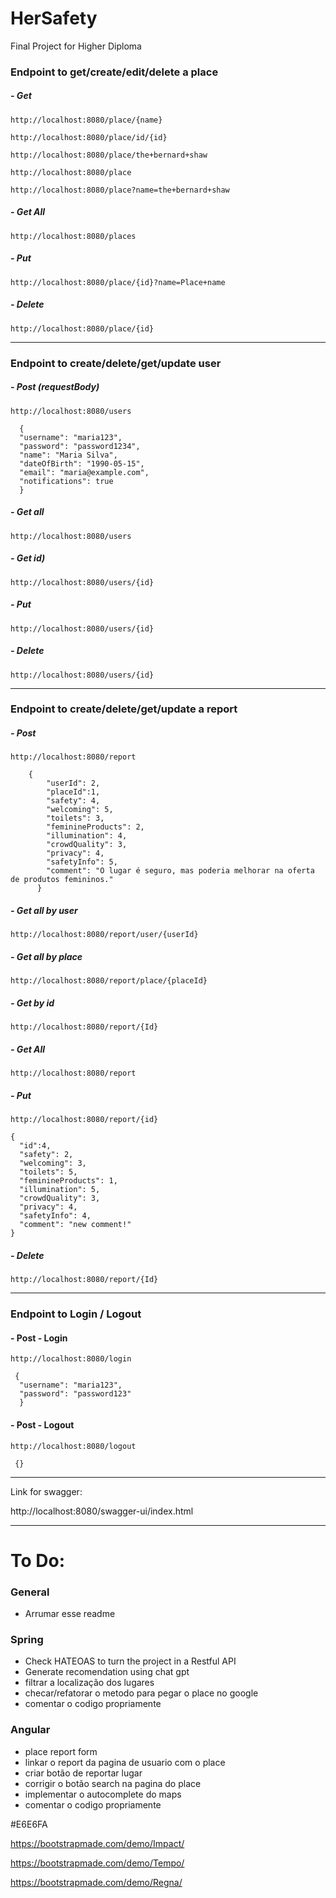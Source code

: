 # HerSafety

Final Project for Higher Diploma

### Endpoint to get/create/edit/delete a place

##### - Get
`http://localhost:8080/place/{name}`

`http://localhost:8080/place/id/{id}`

`http://localhost:8080/place/the+bernard+shaw`

`http://localhost:8080/place`

`http://localhost:8080/place?name=the+bernard+shaw`

##### - Get All
`http://localhost:8080/places`

##### - Put
`http://localhost:8080/place/{id}?name=Place+name`
##### - Delete
`http://localhost:8080/place/{id}`

----

### Endpoint to create/delete/get/update user

##### - Post (requestBody)
  `http://localhost:8080/users`

```
  {
  "username": "maria123",
  "password": "password1234",
  "name": "Maria Silva",
  "dateOfBirth": "1990-05-15",
  "email": "maria@example.com",
  "notifications": true
  } 
```

##### - Get all
  `http://localhost:8080/users`

##### - Get id)
  `http://localhost:8080/users/{id}`

##### - Put
  `http://localhost:8080/users/{id}`

##### - Delete
  `http://localhost:8080/users/{id}`

----

  ### Endpoint to create/delete/get/update a report

##### - Post
`http://localhost:8080/report`

```
    {
        "userId": 2,
        "placeId":1,
        "safety": 4,
        "welcoming": 5,
        "toilets": 3,
        "feminineProducts": 2,
        "illumination": 4,
        "crowdQuality": 3,
        "privacy": 4,
        "safetyInfo": 5,
        "comment": "O lugar é seguro, mas poderia melhorar na oferta de produtos femininos."
      }
```

##### - Get all by user

`http://localhost:8080/report/user/{userId}`

##### - Get all by place

`http://localhost:8080/report/place/{placeId}`

##### - Get by id
`http://localhost:8080/report/{Id}`

##### - Get All
`http://localhost:8080/report`

##### - Put
`http://localhost:8080/report/{id}`

```
{
  "id":4,
  "safety": 2,
  "welcoming": 3,
  "toilets": 5,
  "feminineProducts": 1,
  "illumination": 5,
  "crowdQuality": 3,
  "privacy": 4,
  "safetyInfo": 4,
  "comment": "new comment!"
}

```

##### - Delete
`http://localhost:8080/report/{Id}`

----

### Endpoint to Login / Logout

#### - Post - Login
`http://localhost:8080/login`

```
 {
  "username": "maria123",
  "password": "password123"
  } 
```

#### - Post - Logout
`http://localhost:8080/logout`

```
 {} 
```

----
Link for swagger:

http://localhost:8080/swagger-ui/index.html

----
# To Do:

### General
- Arrumar esse readme

### Spring
- Check HATEOAS to turn the project in a Restful API
- Generate recomendation using chat gpt
- filtrar a localização dos lugares
- checar/refatorar o metodo para pegar o place no google
- comentar o codigo propriamente

### Angular

- place report form
- linkar o report da pagina de usuario com o place 
- criar botão de reportar lugar
- corrigir o botão search na pagina do place
- implementar o autocomplete do maps
- comentar o codigo propriamente

#E6E6FA

https://bootstrapmade.com/demo/Impact/

https://bootstrapmade.com/demo/Tempo/

https://bootstrapmade.com/demo/Regna/
